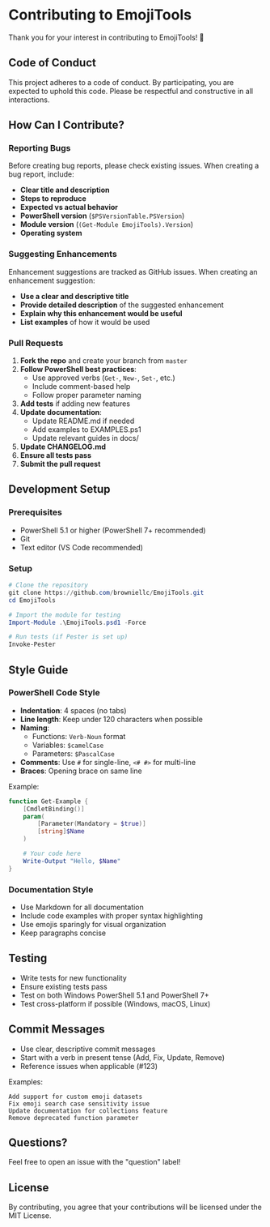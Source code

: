 # Contributing to EmojiTools

Thank you for your interest in contributing to EmojiTools! 🎉

## Code of Conduct

This project adheres to a code of conduct. By participating, you are expected to uphold this code. Please be respectful and constructive in all interactions.

## How Can I Contribute?

### Reporting Bugs

Before creating bug reports, please check existing issues. When creating a bug report, include:

- **Clear title and description**
- **Steps to reproduce**
- **Expected vs actual behavior**
- **PowerShell version** (`$PSVersionTable.PSVersion`)
- **Module version** (`(Get-Module EmojiTools).Version`)
- **Operating system**

### Suggesting Enhancements

Enhancement suggestions are tracked as GitHub issues. When creating an enhancement suggestion:

- **Use a clear and descriptive title**
- **Provide detailed description** of the suggested enhancement
- **Explain why this enhancement would be useful**
- **List examples** of how it would be used

### Pull Requests

1. **Fork the repo** and create your branch from `master`
2. **Follow PowerShell best practices**:
   - Use approved verbs (`Get-`, `New-`, `Set-`, etc.)
   - Include comment-based help
   - Follow proper parameter naming
3. **Add tests** if adding new features
4. **Update documentation**:
   - Update README.md if needed
   - Add examples to EXAMPLES.ps1
   - Update relevant guides in docs/
5. **Update CHANGELOG.md**
6. **Ensure all tests pass**
7. **Submit the pull request**

## Development Setup

### Prerequisites

- PowerShell 5.1 or higher (PowerShell 7+ recommended)
- Git
- Text editor (VS Code recommended)

### Setup

```powershell
# Clone the repository
git clone https://github.com/browniellc/EmojiTools.git
cd EmojiTools

# Import the module for testing
Import-Module .\EmojiTools.psd1 -Force

# Run tests (if Pester is set up)
Invoke-Pester
```

## Style Guide

### PowerShell Code Style

- **Indentation**: 4 spaces (no tabs)
- **Line length**: Keep under 120 characters when possible
- **Naming**:
  - Functions: `Verb-Noun` format
  - Variables: `$camelCase`
  - Parameters: `$PascalCase`
- **Comments**: Use `#` for single-line, `<# #>` for multi-line
- **Braces**: Opening brace on same line

Example:
```powershell
function Get-Example {
    [CmdletBinding()]
    param(
        [Parameter(Mandatory = $true)]
        [string]$Name
    )

    # Your code here
    Write-Output "Hello, $Name"
}
```

### Documentation Style

- Use Markdown for all documentation
- Include code examples with proper syntax highlighting
- Use emojis sparingly for visual organization
- Keep paragraphs concise

## Testing

- Write tests for new functionality
- Ensure existing tests pass
- Test on both Windows PowerShell 5.1 and PowerShell 7+
- Test cross-platform if possible (Windows, macOS, Linux)

## Commit Messages

- Use clear, descriptive commit messages
- Start with a verb in present tense (Add, Fix, Update, Remove)
- Reference issues when applicable (#123)

Examples:
```
Add support for custom emoji datasets
Fix emoji search case sensitivity issue
Update documentation for collections feature
Remove deprecated function parameter
```

## Questions?

Feel free to open an issue with the "question" label!

## License

By contributing, you agree that your contributions will be licensed under the MIT License.
